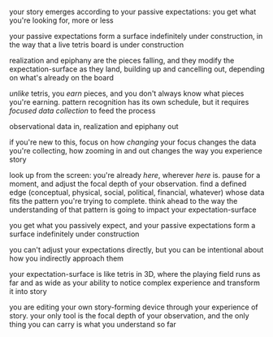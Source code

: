 your story emerges according to your passive expectations: you get what you're looking for, more or less

your passive expectations form a surface indefinitely under construction, in the way that a live tetris board is under construction

realization and epiphany are the pieces falling, and they modify the expectation-surface as they land, building up and cancelling out, depending on what's already on the board

*unlike* tetris, you *earn* pieces, and you don't always know what pieces you're earning. pattern recognition has its own schedule, but it requires *focused data collection* to feed the process

observational data in, realization and epiphany out

if you're new to this, focus on how *changing* your focus changes the data you're collecting, how zooming in and out changes the way you experience story

look up from the screen: you're already *here*, wherever *here* is. pause for a moment, and adjust the focal depth of your observation. find a defined edge (conceptual, physical, social, political, financial, whatever) whose data fits the pattern you're trying to complete. think ahead to the way the understanding of that pattern is going to impact your expectation-surface

you get what you passively expect, and your passive expectations form a surface indefinitely under construction

you can't adjust your expectations directly, but you can be intentional about how you indirectly approach them

your expectation-surface is like tetris in 3D, where the playing field runs as far and as wide as your ability to notice complex experience and transform it into story

you are editing your own story-forming device through your experience of story. your only tool is the focal depth of your observation, and the only thing you can carry is what you understand so far
